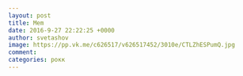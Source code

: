 ```yaml
--- 
layout: post 
title: Mem 
date: 2016-9-27 22:22:25 +0000 
author: svetashov 
image: https://pp.vk.me/c626517/v626517452/3010e/CTLZhESPumQ.jpg
comment: 
categories: рокк
---
```

